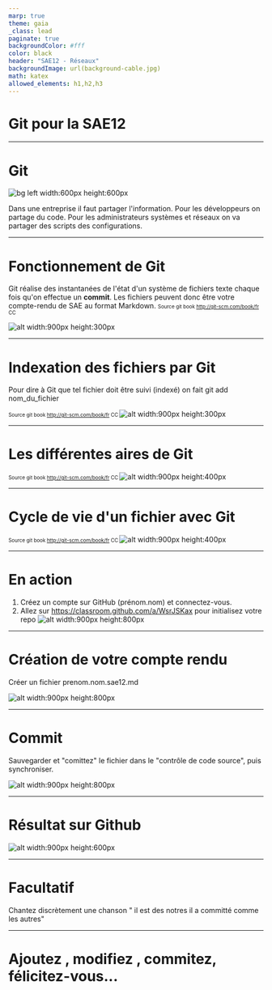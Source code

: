```yaml
---
marp: true
theme: gaia
_class: lead
paginate: true
backgroundColor: #fff
color: black
header: "SAE12 - Réseaux"
backgroundImage: url(background-cable.jpg)
math: katex
allowed_elements: h1,h2,h3
---
```

<!-- backgroundImage: url(background-cable.jpg)-->
# Git pour la SAE12

---

# Git
<!-- backgroundImage: url()-->
![bg left width:600px height:600px](baracktocat.jpg)

Dans une entreprise il faut partager l'information.
Pour les développeurs on partage du code.
Pour les administrateurs systèmes et réseaux on va partager des scripts des configurations.

---

# Fonctionnement de Git

Git réalise des instantanées de l'état d'un système de fichiers texte chaque fois qu'on effectue un **commit**. Les fichiers peuvent donc être votre compte-rendu de SAE au format Markdown.
<span style="font-size:70%"> Source git book http://git-scm.com/book/fr CC </span>

![alt width:900px height:300px](git1.png)

---

# Indexation des fichiers par Git 

Pour dire à Git que tel fichier doit être suivi (indexé) on fait git add nom_du_fichier

<span style="font-size:70%"> Source git book http://git-scm.com/book/fr CC </span>
![alt width:900px height:300px](git2.png)

---

# Les différentes aires de Git

<span style="font-size:70%"> Source git book http://git-scm.com/book/fr CC </span>
![alt width:900px height:400px](git4.png)


---
# Cycle de vie d'un fichier avec Git

<span style="font-size:70%"> Source git book http://git-scm.com/book/fr CC </span>
![alt width:900px height:400px](git3.png)


---

# En action

1. Créez un compte sur GitHub (prénom.nom) et connectez-vous.
2. Allez sur  https://classroom.github.com/a/WsrJSKax pour initialisez votre repo
![alt width:900px height:800px](vs1.png)

---

# Création de votre compte rendu

 Créer  un fichier prenom.nom.sae12.md

![alt width:900px height:800px](vs3.png)

---

# Commit

Sauvegarder et "comittez" le fichier dans le "contrôle de code source", puis synchroniser.

![alt width:900px height:800px](vs4.png)

---

# Résultat sur Github

![alt width:900px height:600px](gh1.png)

---

# Facultatif

Chantez discrètement une chanson   " il est des notres il a committé comme les autres"

---

# Ajoutez , modifiez , commitez, félicitez-vous...

